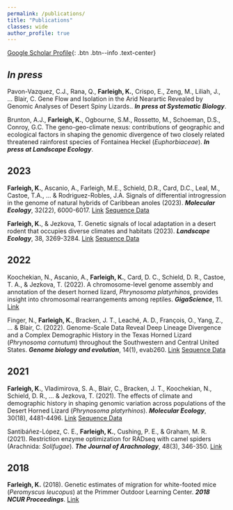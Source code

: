 ```yaml
---
permalink: /publications/
title: "Publications"
classes: wide
author_profile: true
---
```


[Google Scholar Profile](https://scholar.google.com/citations?user=ZKbwA2oAAAAJ&hl=en){: .btn .btn--info .text-center}

## _In press_ 

Pavon-Vazquez, C.J., Rana, Q.,  __Farleigh, K.__, Crispo, E., Zeng, M., Liliah, J., ... Blair, C. Gene Flow and Isolation in the Arid Nearartic Revealed by Genomic Analyses of Desert Spiny Lizards.. __*In press at Systematic Biology*__.

Brunton, A.J., __Farleigh, K.__, Ogbourne, S.M., Rossetto, M., Schoeman, D.S., Conroy, G.C. The geno-geo-climate nexus: contributions of geographic and ecological factors in shaping the genomic divergence of two closely related threatened rainforest species of Fontainea Heckel (_Euphorbiaceae_). __*In press at Landscape Ecology*__.

## 2023

__Farleigh, K.__, Ascanio, A., Farleigh, M.E., Schield, D.R., Card, D.C., Leal, M., Castoe, T.A., ... & Rodriguez-Robles, J.A. Signals of differential introgression in the genome of natural hybrids of Caribbean anoles (2023). __*Molecular Ecology*__, 32(22), 6000-6017. [Link](https://onlinelibrary.wiley.com/doi/full/10.1111/mec.17170) [Sequence Data](https://www.ncbi.nlm.nih.gov/bioproject/PRJNA1023949)

__Farleigh, K.__, & Jezkova, T. Genetic signals of local adaptation in a desert rodent that occupies diverse climates and habitats (2023). __*Landscape Ecology*__, 38, 3269-3284. [Link](https://doi.org/10.1007/s10980-023-01774-z) [Sequence Data](https://www.ncbi.nlm.nih.gov/bioproject/?term=PRJNA1013576)

## 2022

Koochekian, N., Ascanio, A., __Farleigh, K.__, Card, D. C., Schield, D. R., Castoe, T. A., & Jezkova, T. (2022). A chromosome-level genome assembly and annotation of the desert horned lizard, _Phrynosoma platyrhinos_, provides insight into chromosomal rearrangements among reptiles. __*GigaScience*__, 11. [Link](https://academic.oup.com/gigascience/article/doi/10.1093/gigascience/giab098/6521878?login=true)

Finger, N., __Farleigh, K.__, Bracken, J. T., Leaché, A. D., François, O., Yang, Z., ... & Blair, C. (2022). Genome-Scale Data Reveal Deep Lineage Divergence and a Complex Demographic History in the Texas Horned Lizard (_Phrynosoma cornutum_) throughout the Southwestern and Central United States. __*Genome biology and evolution*__, 14(1), evab260. [Link](https://academic.oup.com/gbe/article/14/1/evab260/6443127?login=true) [Sequence Data](https://www.ncbi.nlm.nih.gov/bioproject/780191)

## 2021

__Farleigh, K.__, Vladimirova, S. A., Blair, C., Bracken, J. T., Koochekian, N., Schield, D. R., ... & Jezkova, T. (2021). The effects of climate and demographic history in shaping genomic variation across populations of the Desert Horned Lizard (_Phrynosoma platyrhinos_). __*Molecular Ecology*__, 30(18), 4481-4496. [Link](https://onlinelibrary.wiley.com/doi/abs/10.1111/mec.16070) [Sequence Data](https://www.ncbi.nlm.nih.gov/bioproject/PRJNA743315)


Santibáñez-López, C. E., __Farleigh, K.__, Cushing, P. E., & Graham, M. R. (2021). Restriction enzyme optimization for RADseq with camel spiders (Arachnida: _Solifugae_). __*The Journal of Arachnology*__, 48(3), 346-350. [Link](https://bioone.org/journals/the-journal-of-arachnology/volume-48/issue-3/JoA-S-20-040/Restriction-enzyme-optimization-for-RADseq-with-camel-spiders-Arachnida/10.1636/JoA-S-20-040.short)

## 2018

__Farleigh, K.__ (2018). Genetic estimates of migration for white-footed mice (_Peromyscus leucopus_) at the Primmer Outdoor Learning Center. __*2018 NCUR Proceedings*__. [Link](http://libjournals.unca.edu/ncur/wp-content/uploads/2021/03/Farleigh-Keaka-FINAL-m.pdf)
